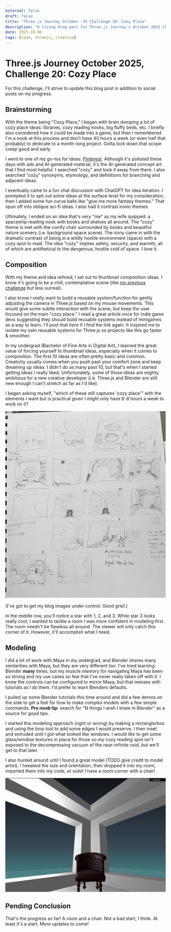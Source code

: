 ```yaml
---
external: false
draft: false
title: "Three.js Journey October '25 Challenge 20: Cozy Place"
description: "A living blog post for Three.js Journey's October 2025 Challenge 20: Cozy Place"
date: 2025-10-06
tags: [code, threejs, creative]
---
```


# Three.js Journey October 2025, Challenge 20: Cozy Place

For this challenge, I'll strive to update this blog post in addition to social posts on my progress.

## Brainstorming

With the theme being "Cozy Place," I began with brain dumping a lot of cozy place ideas: libraries, cozy reading nooks, big fluffy beds, etc. I briefly also considered how it could be made into a game, but then I remembered I'm a noob at this process and don't have 40 hours a week (or even half that probably) to dedicate to a month-long project. Gotta lock down that scope creep good and early.

I went to one of my go-tos for ideas: [Pinterest](https://pinterest.com). Although it's polluted these days with ads and AI-generated material, it's the AI-generated concept art that I find most helpful. I searched "cozy" and took it away from there. I also searched "cozy" synonyms, etymology, and definitions for branching and adjacent ideas.

I eventually came to a fun chat discussion with ChatGPT for idea iteration. I prompted it to spit out some ideas at the surface level for my consideration, then I added some fun curve balls like "give me more fantasy themes." That spun off into oblique sci-fi ideas. I also had it contrast ironic themes.

Ultimately, I ended on an idea that's very "me" as my wife quipped: a spaceship reading nook with books and shelves all around. The "cozy" theme is met with the comfy chair surrounded by books and beautiful nature scenery (i.e. background space scene). The irony came in with the dramatic contrast of being in a wildly hostile environment (space) with a cozy spot to read. The idea "cozy" implies safety, security, and warmth, all of which are antithetical to the dangerous, hostile cold of space. I love it.

## Composition

With my theme and idea refined, I set out to thumbnail composition ideas. I know it's going to be a chill, contemplative scene (like [my previous challenge](./threejs-journey-challenge19-aquarium) but less surreal).

I also know I *really* want to build a reusable system/function for gently adjusting the camera in Three.js based on my mouse movements. This would give some subtle interaction with the scene, but keep the user focused on the main "cozy place." I read a great article once for indie game devs suggesting they should build reusable systems instead of minigames as a way to learn. I'll post that here if I find the link again. It inspired me to isolate my own reusable systems for Three.js so projects like this go faster & smoother.

In my undergrad (Bachelor of Fine Arts in Digital Art), I learned the great value of forcing yourself to thumbnail ideas, especially when it comes to composition. The first 10 ideas are often pretty basic and common. Creativity usually comes when you push past your comfort zone and keep dreaming up ideas. I didn't do as many past 10, but that's when I started getting ideas I really liked. Unfortunately, some of those ideas are mighty ambitious for a new creative developer (i.e. Three.js and Blender are still new enough I can't stretch as far as I'd like).

I began asking myself, "which of these still captures 'cozy place'" with the elements I want but is practical given I might only have 6-8 hours a week to work on it?

![Cozy Thumbnails](./images/tjsj-020-cozy-thumbnails.jpg)

(I've got to get my blog images under control. Good grief.)

In the middle row, you'll notice a star with 1, 2, and 3. While star 3 looks really cool, I wanted to tackle a room I was more confident in modeling first. The room needn't be flawless all around. The viewer will only catch this corner of it. However, it'll accomplish what I need.

## Modeling

I did a lot of work with Maya in my undergrad, and Blender shares many similarities with Maya, but they are very different too. I've tried learning Blender **many** times, but my muscle memory for navigating Maya has been so strong and my use cases so few that I've never really taken off with it. I know the controls can be configured to mirror Maya, but that messes with tutorials as I do them. I'd prefer to learn Blenders defaults.

I pulled up some Blender tutorials this time around and did a few demos on the side to get a feel for how to make complex models with a few simple commands. **Pro noob tip:** search for "N things I wish I knew in Blender" as a source for good tips.

I started this modeling approach (right or wrong) by making a rectangle/box and using the loop tool to add some edges I would preserve. I then inset and extruded until I got what looked like windows. I would *like* to get some glass/window textures in place for those so my cozy reading spot isn't exposed to the decompressing vacuum of the near-infinite void, but we'll get to that later.

I also hunted around until I found a great model (TODO give credit to model artist). I tweaked the size and orientation, then dropped it into my room, imported them into my code, *et voila*! I have a room corner with a chair!

![First Room Chair](./images/tjsj-020-first-room-chair.png)

## Pending Conclusion

That's the progress so far! A room and a chair. Not a bad start, I think. At least it's a start. More updates to come!